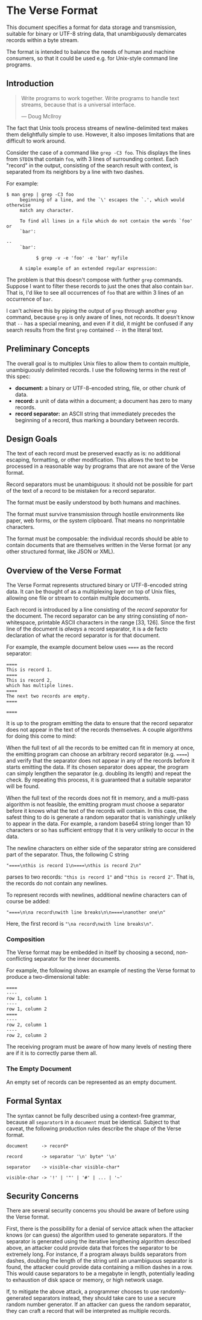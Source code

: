 # The Verse Format

This document specifies a format for data storage and
transmission, suitable for binary or UTF-8 string data, that
unambiguously demarcates records within a byte stream.

The format is intended to balance the needs of human and
machine consumers, so that it could be used e.g. for
Unix-style command line programs.

## Introduction

> Write programs to work together. Write programs to handle
> text streams, because that is a universal interface.
>
> — Doug McIlroy

The fact that Unix tools process streams of
newline-delimited text makes them delightfully simple to
use. However, it also imposes limitations that are difficult
to work around.

Consider the case of a command like `grep -C3 foo`. This
displays the lines from `STDIN` that contain `foo`, with
3 lines of surrounding context. Each "record" in the output,
consisting of the search result with context, is separated
from its neighbors by a line with two dashes.

For example:

```
$ man grep | grep -C3 foo
     beginning of a line, and the `\' escapes the `.', which would otherwise
     match any character.

     To find all lines in a file which do not contain the words `foo' or
     `bar':

--
     `bar':

           $ grep -v -e 'foo' -e 'bar' myfile

     A simple example of an extended regular expression:
```

The problem is that this doesn't compose with further `grep`
commands. Suppose I want to filter these records to just the
ones that also contain `bar`. That is, I'd like to see all
occurrences of `foo` that are within 3 lines of an
occurrence of `bar`.

I can't achieve this by piping the output of `grep` through
another `grep` command, because `grep` is only aware of
lines, not records. It doesn't know that `--` has a special
meaning, and even if it did, it might be confused if any
search results from the first `grep` contained `--` in the
literal text.

## Preliminary Concepts

The overall goal is to multiplex Unix files to allow them to
contain multiple, unambiguously delimited records. I use
the following terms in the rest of this spec:

- **document:** a binary or UTF-8-encoded string, file, or
  other chunk of data.
- **record:** a unit of data within a document; a document
  has zero to many records.
- **record separator:** an ASCII string that immediately
  precedes the beginning of a record, thus marking a
  boundary between records.

## Design Goals

The text of each record must be preserved exactly as is: no
additional escaping, formatting, or other modification. This
allows the text to be processed in a reasonable way by
programs that are not aware of the Verse format.

Record separators must be unambiguous: it should not be
possible for part of the text of a record to be mistaken for
a record separator.

The format must be easily understood by both humans and
machines.

The format must survive transmission through hostile
environments like paper, web forms, or the system clipboard.
That means no nonprintable characters.

The format must be composable: the individual records should
be able to contain documents that are themselves written in
the Verse format (or any other structured format, like JSON
or XML).

## Overview of the Verse Format

The Verse Format represents structured binary or
UTF-8-encoded string data. It can be thought of as a
multiplexing layer on top of Unix files, allowing one file
or stream to contain multiple documents.

Each record is introduced by a line consisting of the
*record separator* for the document. The record separator
can be any string consisting of non-whitespace, printable
ASCII characters in the range [33, 126]. Since the first
line of the document is *always* a record separator, it is a
de facto declaration of what the record separator is for
that document.

For example, the example document below uses `====` as the
record separator:

```
====
This is record 1.
====
This is record 2,
which has multiple lines.
====
The next two records are empty.
====

====
```

It is up to the program emitting the data to ensure that
the record separator does not appear in the text of the
records themselves. A couple algorithms for doing this come
to mind:

When the full text of all the records to be emitted can fit
in memory at once, the emitting program can choose an
arbitrary record separator (e.g. `====`) and verify that the
separator does not appear in any of the records before it
starts emitting the data. If its chosen separator does
appear, the program can simply lengthen the separator (e.g.
doubling its length) and repeat the check. By repeating this
process, it is guaranteed that a suitable separator will be
found.

When the full text of the records does not fit in memory,
and a multi-pass algorithm is not feasible, the emitting
program must choose a separator before it knows what the
text of the records will contain. In this case, the safest
thing to do is generate a random separator that is
vanishingly unlikely to appear in the data. For example, a
random base64 string longer than 10 characters or so has
sufficient entropy that it is very unlikely to occur in the
data.

The newline characters on either side of the separator
string are considered part of the separator. Thus, the
following C string

```
"====\nthis is record 1\n====\nthis is record 2\n"
```

parses to two records:
`"this is record 1"` and `"this is record 2"`.
That is, the records do not contain any newlines.

To represent records with newlines, additional newline
characters can of course be added:

```
"====\n\na record\nwith line breaks\n\n====\nanother one\n"
```

Here, the first record is
`"\na record\nwith line breaks\n"`.

### Composition

The Verse format may be embedded in itself by choosing a
second, non-conflicting separator for the inner documents.

For example, the following shows an example of nesting the
Verse format to produce a two-dimensional table:

```
====
----
row 1, column 1
----
row 1, column 2
====
----
row 2, column 1
----
row 2, column 2
```

The receiving program must be aware of how many levels of
nesting there are if it is to correctly parse them all.

### The Empty Document

An empty set of records can be represented as an empty
document.

## Formal Syntax

The syntax cannot be fully described using a context-free
grammar, because all `separator`s in a `document` must be
identical. Subject to that caveat, the following production
rules describe the shape of the Verse format.

```
document     -> record*

record       -> separator '\n' byte* '\n'

separator    -> visible-char visible-char*

visible-char -> '!' | '"' | '#' | ... | '~'
```

## Security Concerns

There are several security concerns you should be aware of
before using the Verse format.

First, there is the possibility for a denial of service
attack when the attacker knows (or can guess) the algorithm
used to generate separators. If the separator is generated
using the iterative lengthening algorithm described above,
an attacker could provide data that forces the separator to
be extremely long. For instance, if a program always builds
separators from dashes, doubling the length of the string
until an unambiguous separator is found, the attacker could
provide data containing a million dashes in a row. This
would cause separators to be a megabyte in length,
potentially leading to exhaustion of disk space or memory,
or high network usage.

If, to mitigate the above attack, a programmer chooses to
use randomly-generated separators instead, they should take
care to use a secure random number generator. If an attacker
can guess the random separator, they can craft a record that
will be interpreted as multiple records.
